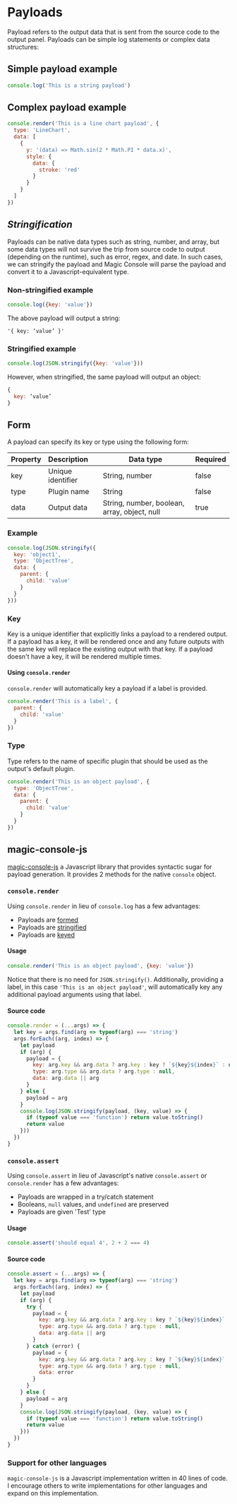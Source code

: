 # Payloads

Payload refers to the output data that is sent from the source code to the output panel. Payloads can be simple log statements or complex data structures:

## Simple payload example

```js
console.log('This is a string payload')
```

## Complex payload example

```js
console.render('This is a line chart payload', {
  type: 'LineChart',
  data: [
    {
      y: '(data) => Math.sin(2 * Math.PI * data.x)',
      style: {
        data: {
          stroke: 'red'
        }
      }
    }
  ]
})
```

## *Stringification*

Payloads can be native data types such as string, number, and array, but some data types will not survive the trip from source code to output (depending on the runtime), such as error, regex, and date. In such cases, we can stringify the payload and Magic Console will parse the payload and convert it to a Javascript-equivalent type.

### Non-stringified example

```js
console.log({key: 'value'})
```

The above payload will output a string:

`'{ key: ‘value’ }'`

### Stringified example

```js
console.log(JSON.stringify({key: 'value'}))
```

However, when stringified, the same payload will output an object:

```js
{
  key: ‘value’
}
```

## Form

A payload can specify its key or type using the following form:

| Property | Description       | Data type                                     | Required |
| :------- | :---------------- | --------------------------------------------- | -------- |
| key      | Unique identifier | String, number                                | false    |
| type     | Plugin name       | String                                        | false    |
| data     | Output data       | String, number, boolean, array, object, null  | true     |

### Example

```js
console.log(JSON.stringify({
  key: 'object1',
  type: 'ObjectTree',
  data: {
    parent: {
      child: 'value'
    }
  }
}))
```

### Key

Key is a unique identifier that explicitly links a payload to a rendered output. If a payload has a key, it will be rendered once and any future outputs with the same key will replace the existing output with that key. If a payload doesn't have a key, it will be rendered multiple times.

#### Using `console.render`

`console.render` will automatically key a payload if a label is provided.

```js
console.render('This is a label', {
  parent: {
    child: 'value'
  }
})
```

### Type

Type refers to the name of specific plugin that should be used as the output's default plugin.

```js
console.render('This is an object payload', {
  type: 'ObjectTree',
  data: {
    parent: {
      child: 'value'
    }
  }
})
```

## magic-console-js

[magic-console-js](https://github.com/gnestor/magic-console-js) a Javascript library that provides syntactic sugar for payload generation. It provides 2 methods for the native `console` object.

### `console.render`

Using `console.render` in lieu of `console.log` has a few advantages:

* Payloads are [formed](#form)
* Payloads are [stringified](#stringification)
* Payloads are [keyed](#key)

#### Usage

```js
console.render('This is an object payload', {key: 'value'})
```

Notice that there is no need for `JSON.stringify()`. Additionally, providing a label, in this case `'This is an object payload'`, will automatically key any additional payload arguments using that label.

#### Source code

```js
console.render = (...args) => {
  let key = args.find(arg => typeof(arg) === 'string')
  args.forEach((arg, index) => {
    let payload
    if (arg) {
      payload = {
        key: arg.key && arg.data ? arg.key : key ? `${key}${index}` : null,
        type: arg.type && arg.data ? arg.type : null,
        data: arg.data || arg
      }
    } else {
      payload = arg
    }
    console.log(JSON.stringify(payload, (key, value) => {
      if (typeof value === 'function') return value.toString()
      return value
    }))
  })
}
```

### `console.assert`

Using `console.assert` in lieu of Javascript's native `console.assert` or `console.render` has a few advantages:

* Payloads are wrapped in a try/catch statement
* Booleans, `null` values, and `undefined` are preserved
* Payloads are given 'Test' type

#### Usage

```js
console.assert('should equal 4', 2 + 2 === 4)
```

#### Source code

```js
console.assert = (...args) => {
  let key = args.find(arg => typeof(arg) === 'string')
  args.forEach((arg, index) => {
    let payload
    if (arg) {
      try {
        payload = {
          key: arg.key && arg.data ? arg.key : key ? `${key}${index}` : null,
          type: arg.type && arg.data ? arg.type : null,
          data: arg.data || arg
        }
      } catch (error) {
        payload = {
          key: arg.key && arg.data ? arg.key : key ? `${key}${index}` : null,
          type: arg.type && arg.data ? arg.type : null,
          data: error
        }
      }
    } else {
      payload = arg
    }
    console.log(JSON.stringify(payload, (key, value) => {
      if (typeof value === 'function') return value.toString()
      return value
    }))
  })
}
```

### Support for other languages

`magic-console-js` is a Javascript implementation written in 40 lines of code. I encourage others to write implementations for other languages and expand on this implementation.
